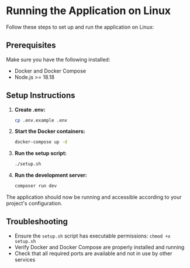 # Running the Application on Linux

Follow these steps to set up and run the application on Linux:

## Prerequisites

Make sure you have the following installed:
- Docker and Docker Compose
- Node.js >= 18.18

## Setup Instructions

1. **Create .env:**
   ```bash
   cp .env.example .env
   ```

2. **Start the Docker containers:**
   ```bash
   docker-compose up -d
   ```

3. **Run the setup script:**
   ```bash
   ./setup.sh
   ```

4. **Run the development server:**
   ```bash
   composer run dev
   ```

The application should now be running and accessible according to your project's configuration.

## Troubleshooting

- Ensure the `setup.sh` script has executable permissions: `chmod +x setup.sh`
- Verify Docker and Docker Compose are properly installed and running
- Check that all required ports are available and not in use by other services
